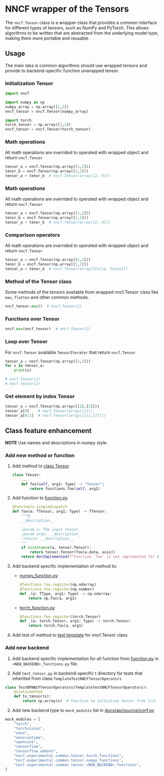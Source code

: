 # NNCF wrapper of the Tensors

The `nncf.Tensor` class is a wrapper class that provides a common interface for different types of tensors,
such as NumPy and PyTorch. This allows algorithms to be written that are abstracted from the underlying model type,
making them more portable and reusable.

## Usage

The main idea is common algorithms should use wrapped tensors and provide to backend-specific function unwrapped tensor.

### Initialization Tensor

```python
import nncf

import numpy as np
numpy_array = np.array([1,2])
nncf_tensor = nncf.Tensor(numpy_array)

import torch
torch_tensor = np.array([1,2])
nncf_tensor = nncf.Tensor(torch_tensor)
```

### Math operations

All math operations are overrided to operated with wrapped object and return `nncf.Tensor`

```python
tensor_a = nncf.Tensor(np.array([1,2]))
tenor_b = nncf.Tensor(np.array([1,2]))
tensor_a + tenor_b  # nncf.Tensor(array([2, 4]))
```

### Math operations

All math operations are overrided to operated with wrapped object and return `nncf.Tensor`

```python
tensor_a = nncf.Tensor(np.array([1,2]))
tenor_b = nncf.Tensor(np.array([1,2]))
tensor_a + tenor_b  # nncf.Tensor(array([2, 4]))
```

### Comparison operators

All math operations are overrided to operated with wrapped object and return `nncf.Tensor`

```python
tensor_a = nncf.Tensor(np.array([1,2]))
tenor_b = nncf.Tensor(np.array([1,2]))
tensor_a < tenor_b  # nncf.Tensor(array([False, False]))
```

### Method of the Tensor class

Some methods of the tensors available from wrapped nncf.Tensor class like `max`, `flatten` and other common methods.

```python
nncf_tensor.max()  # nncf.Tensor(2)
```

### Functions over Tensor

```python
nncf.max(nncf_tensor)  # nncf.Tensor(2)
```

### Loop over Tensor

For `nncf.Tensor` available `TensorIterator` that return `nncf.Tensor`

```python
tensor_a = nncf.Tensor(np.array([1,2]))
for x in tensor_a:
    print(x)

# nncf.Tensor(1)
# nncf.Tensor(2)
```

### Get element by index Tensor

```python
tensor_a = nncf.Tensor(np.array([[1],[2]]))
tensor_a[0]    # nncf.Tensor(array([1]))
tensor_a[0:2]  # nncf.Tensor(array([[1],[2]]))
```

## Class feature enhancement

**NOTE** Use names and descriptions in numpy style.

### Add new method or function

1. Add method to [class Tensor](tensor.py)

    ```python
    class Tensor:
        ...
        def foo(self, arg1: Type) -> "Tensor":
            return functions.foo(self, arg1)
    ```

2. Add function to [function.py](function.py)

    ```python
    @functools.singledispatch
    def foo(a: TTensor, arg1: Type) -> TTensor:
        """@
        __description__

        :param a: The input tensor.
        :param arg1: __description__
        :return: __description__
        """
        if isinstance(a, tensor.Tensor):
            return tensor.Tensor(foo(a.data, axis))
        return NotImplemented(f"Function `foo` is not implemented for {type(a)}")
    ```

3. Add backend specific implementation of method to:

    - [numpy_function.py](numpy_function.py)

        ```python
        @functions.foo.register(np.ndarray)
        @functions.foo.register(np.number)
        def _(a: TType, arg1: Type) -> np.ndarray:
            return np.foo(a, arg1)
        ```

    - [torch_function.py](torch_function.py)

        ```python
        @functions.foo.register(torch.Tensor)
        def _(a: torch.Tensor, arg1: Type) -> torch.Tensor:
            return torch.foo(a, arg1)
        ```

4. Add test of method to [test template](tests/shared/test_templates/template_test_nncf_tensor.py) for nncf.Tensor class


### Add new backend

1. Add backend specific implementation for all function from [function.py](function.py) in `<NEW_BACKEND>_functions.py` file.

2. Add `test_tensor.py` in backend-specific t directory for tests that inherited from class `TemplateTestNNCFTensorOperators`

```python
class TestNPNNCFTensorOperators(TemplateTestNNCFTensorOperators):
    @staticmethod
    def to_tensor(x):
        return np.array(x)  # Function to initialize tensor from list
```

2. Add new backend type to `mock_modules` list in [docs/api/source/conf.py](https://github.com/openvinotoolkit/nncf/blob/develop/docs/api/source/conf.py#L131)

```python
mock_modules = [
    "torch",
    "torchvision",
    "onnx",
    "onnxruntime",
    "openvino",
    "tensorflow",
    "tensorflow_addons",
    "nncf.experimental.common.tensor.torch_functions",
    "nncf.experimental.common.tensor.numpy_functions",
    "nncf.experimental.common.tensor.<NEW_BACKEND>_functions",
]
```
